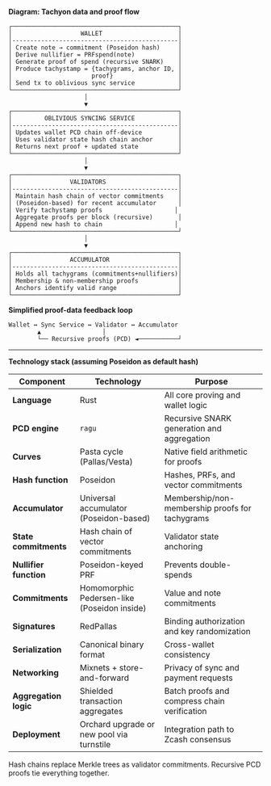 **Diagram: Tachyon data and proof flow**

```
┌──────────────────────────────────────────────┐
│                   WALLET                     │
│----------------------------------------------│
│ Create note → commitment (Poseidon hash)     │
│ Derive nullifier = PRFspend(note)            │
│ Generate proof of spend (recursive SNARK)    │
│ Produce tachystamp = {tachygrams, anchor ID, │
│                      proof}                  │
│ Send tx to oblivious sync service            │
└──────────────────────────────────────────────┘
                     │
                     ▼
┌──────────────────────────────────────────────┐
│         OBLIVIOUS SYNCING SERVICE            │
│----------------------------------------------│
│ Updates wallet PCD chain off-device          │
│ Uses validator state hash chain anchor       │
│ Returns next proof + updated state           │
└──────────────────────────────────────────────┘
                     │
                     ▼
┌──────────────────────────────────────────────┐
│                VALIDATORS                    │
│----------------------------------------------│
│ Maintain hash chain of vector commitments    │
│ (Poseidon-based) for recent accumulator      │
│ Verify tachystamp proofs                    │
│ Aggregate proofs per block (recursive)       │
│ Append new hash to chain                    │
└──────────────────────────────────────────────┘
                     │
                     ▼
┌──────────────────────────────────────────────┐
│                ACCUMULATOR                   │
│----------------------------------------------│
│ Holds all tachygrams (commitments+nullifiers)│
│ Membership & non-membership proofs           │
│ Anchors identify valid range                 │
└──────────────────────────────────────────────┘
```

**Simplified proof-data feedback loop**

```
Wallet ↔ Sync Service ↔ Validator ↔ Accumulator
        ▲                 │
        └── Recursive proofs (PCD) ◄───────────┘
```

---

**Technology stack (assuming Poseidon as default hash)**

| Component              | Technology                                  | Purpose                                         |
| ---------------------- | ------------------------------------------- | ----------------------------------------------- |
| **Language**           | Rust                                        | All core proving and wallet logic               |
| **PCD engine**         | `ragu`                                      | Recursive SNARK generation and aggregation      |
| **Curves**             | Pasta cycle (Pallas/Vesta)                  | Native field arithmetic for proofs              |
| **Hash function**      | Poseidon                                    | Hashes, PRFs, and vector commitments            |
| **Accumulator**        | Universal accumulator (Poseidon-based)      | Membership/non-membership proofs for tachygrams |
| **State commitments**  | Hash chain of vector commitments            | Validator state anchoring                       |
| **Nullifier function** | Poseidon-keyed PRF                          | Prevents double-spends                          |
| **Commitments**        | Homomorphic Pedersen-like (Poseidon inside) | Value and note commitments                      |
| **Signatures**         | RedPallas                                   | Binding authorization and key randomization     |
| **Serialization**      | Canonical binary format                     | Cross-wallet consistency                        |
| **Networking**         | Mixnets + store-and-forward                 | Privacy of sync and payment requests            |
| **Aggregation logic**  | Shielded transaction aggregates             | Batch proofs and compress chain verification    |
| **Deployment**         | Orchard upgrade or new pool via turnstile   | Integration path to Zcash consensus             |

Hash chains replace Merkle trees as validator commitments. Recursive PCD proofs tie everything together.
